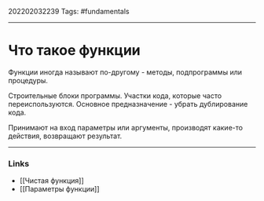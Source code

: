 202202032239
Tags: #fundamentals 

--- 
# Что такое функции
Функции иногда называют по-другому - методы, подпрограммы или процедуры.

Строительные блоки программы. Участки кода, которые часто переиспользуются. Основное предназначение - убрать дублирование кода.

Принимают на вход параметры или аргументы, производят какие-то действия, возвращают результат.

--- 
### Links
- [[Чистая функция]]
- [[Параметры функции]]
